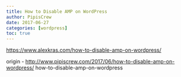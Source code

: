 ```yaml
---
title: How to Disable AMP on WordPress
author: PipisCrew
date: 2017-06-27
categories: [wordpress]
toc: true
---
```


https://www.alexkras.com/how-to-disable-amp-on-wordpress/

origin - http://www.pipiscrew.com/2017/06/how-to-disable-amp-on-wordpress/ how-to-disable-amp-on-wordpress